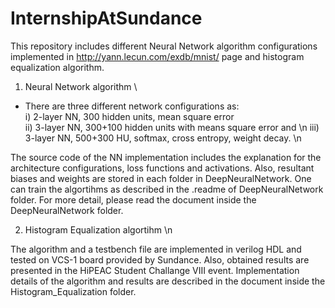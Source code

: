 # InternshipAtSundance

This repository includes different Neural Network algorithm configurations implemented in http://yann.lecun.com/exdb/mnist/ page and histogram equalization algorithm. 

1) Neural Network algorithm \
  - There are three different network configurations as: \
    i) 2-layer NN, 300 hidden units, mean square error \
    ii) 3-layer NN, 300+100 hidden units with means square error and \n
    iii) 3-layer NN, 500+300 HU, softmax, cross entropy, weight decay. \n
  
  The source code of the NN implementation includes the explanation for the architecture configurations, loss functions and activations. Also, resultant biases and weights are stored in each folder in DeepNeuralNetwork. One can train the algortihms as described in the .readme of DeepNeuralNetwork folder. For more detail, please read the document inside the DeepNeuralNetwork folder. 

2) Histogram Equalization algortihm \n
  
  The algorithm and a testbench file are implemented in verilog HDL and tested on VCS-1 board provided by Sundance. Also, obtained results are presented in the HiPEAC Student Challange VIII event. Implementation details of the algorithm and results are described in the document inside the Histogram_Equalization folder. 
